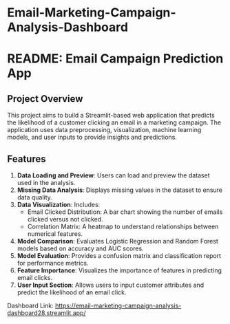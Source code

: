 # Email-Marketing-Campaign-Analysis-Dashboard

# README: Email Campaign Prediction App

## Project Overview
This project aims to build a Streamlit-based web application that predicts the likelihood of a customer clicking an email in a marketing campaign. The application uses data preprocessing, visualization, machine learning models, and user inputs to provide insights and predictions.

## Features
1. **Data Loading and Preview**: Users can load and preview the dataset used in the analysis.
2. **Missing Data Analysis**: Displays missing values in the dataset to ensure data quality.
3. **Data Visualization**: Includes:
   - Email Clicked Distribution: A bar chart showing the number of emails clicked versus not clicked.
   - Correlation Matrix: A heatmap to understand relationships between numerical features.
4. **Model Comparison**: Evaluates Logistic Regression and Random Forest models based on accuracy and AUC scores.
5. **Model Evaluation**: Provides a confusion matrix and classification report for performance metrics.
6. **Feature Importance**: Visualizes the importance of features in predicting email clicks.
7. **User Input Section**: Allows users to input customer attributes and predict the likelihood of an email click.

Dashboard Link: https://email-marketing-campaign-analysis-dashboard28.streamlit.app/

